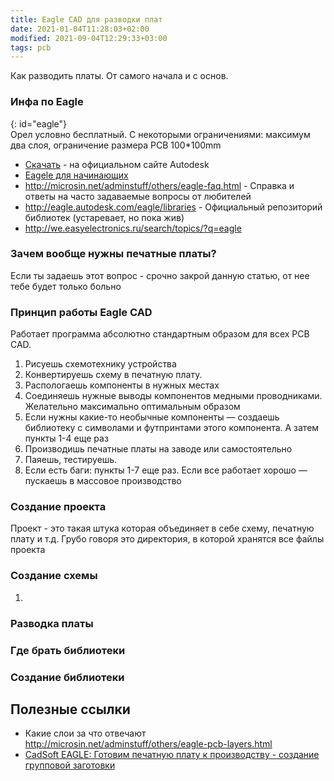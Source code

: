 ```yaml
---
title: Eagle CAD для разводки плат
date: 2021-01-04T11:28:03+02:00
modified: 2021-09-04T12:29:33+03:00
tags: pcb
---
```


Как разводить платы. От самого начала и с основ.

### Инфа по Eagle 
{: id="eagle"}  
Орел условно бесплатный. С некоторыми ограничениями: максимум два слоя, ограничение размера PCB 100\*100mm
* [Скачать](https://www.autodesk.com/products/eagle/free-download) - на официальном сайте Autodesk
* [Eagele для начинающих](http://easyelectronics.ru/rabota-v-eagle-cad-chast-1.html)
* <http://microsin.net/adminstuff/others/eagle-faq.html> - Справка и ответы на часто задаваемые вопросы от любителей
* <http://eagle.autodesk.com/eagle/libraries> - Официальный репозиторий библиотек (устаревает, но пока жив)
* <http://we.easyelectronics.ru/search/topics/?q=eagle>

### Зачем вообще нужны печатные платы?
Если ты задаешь этот вопрос - срочно закрой данную статью, от нее тебе будет только больно

### Принцип работы Eagle CAD
Работает программа абсолютно стандартным образом для всех PCB CAD. 
1) Рисуешь схемотехнику устройства
2) Конвертируешь схему в печатную плату. 
3) Распологаешь компоненты в нужных местах
4) Соединяешь нужные выводы компонентов медными проводниками. Желательно максимально оптимальным образом
5) Если нужны какие-то необычные компоненты — создаешь библиотеку с символами и футпринтами этого компонента. А затем пункты 1-4 еще раз
6) Производишь печатные платы на заводе или самостоятельно 
7) Паяешь, тестируешь.
8) Если есть баги: пункты 1-7 еще раз. Если все работает  хорошо — пускаешь в массовое производство

### Создание проекта
Проект - это такая штука которая объединяет в себе схему, печатную плату и т.д. Грубо говоря это директория, в которой хранятся все файлы проекта

### Создание схемы
1. 

### Разводка платы


### Где брать библиотеки

### Создание библиотеки


## Полезные ссылки 
- Какие слои за что отвечают <http://microsin.net/adminstuff/others/eagle-pcb-layers.html>
- [CadSoft EAGLE: Готовим печатную плату к производству - создание групповой заготовки](http://web.archive.org/web/20190330113449/http://we.easyelectronics.ru/CADSoft/cadsoft-eagle-gotovim-pechatnuyu-platu-k-proizvodstvu-sozdanie-gruppovoy-zagotovki.html)
